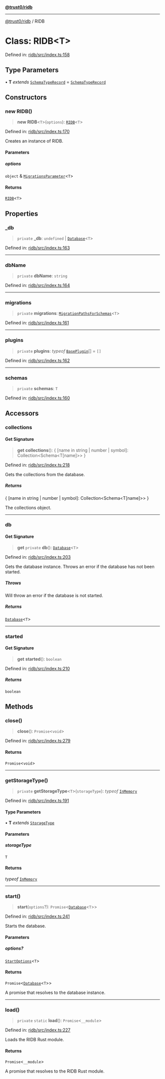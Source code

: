 [**@trust0/ridb**](../README.md)

***

[@trust0/ridb](../README.md) / RIDB

# Class: RIDB\<T\>

Defined in: [ridb/src/index.ts:158](https://github.com/trust0-project/RIDB/blob/c59017092f410aab93dd84f0911769bad9f81c7f/packages/ridb/src/index.ts#L158)

## Type Parameters

• **T** *extends* [`SchemaTypeRecord`](../type-aliases/SchemaTypeRecord.md) = [`SchemaTypeRecord`](../type-aliases/SchemaTypeRecord.md)

## Constructors

### new RIDB()

> **new RIDB**\<`T`\>(`options`): [`RIDB`](RIDB.md)\<`T`\>

Defined in: [ridb/src/index.ts:170](https://github.com/trust0-project/RIDB/blob/c59017092f410aab93dd84f0911769bad9f81c7f/packages/ridb/src/index.ts#L170)

Creates an instance of RIDB.

#### Parameters

##### options

`object` & [`MigrationsParameter`](../type-aliases/MigrationsParameter.md)\<`T`\>

#### Returns

[`RIDB`](RIDB.md)\<`T`\>

## Properties

### \_db

> `private` **\_db**: `undefined` \| [`Database`](Database.md)\<`T`\>

Defined in: [ridb/src/index.ts:163](https://github.com/trust0-project/RIDB/blob/c59017092f410aab93dd84f0911769bad9f81c7f/packages/ridb/src/index.ts#L163)

***

### dbName

> `private` **dbName**: `string`

Defined in: [ridb/src/index.ts:164](https://github.com/trust0-project/RIDB/blob/c59017092f410aab93dd84f0911769bad9f81c7f/packages/ridb/src/index.ts#L164)

***

### migrations

> `private` **migrations**: [`MigrationPathsForSchemas`](../type-aliases/MigrationPathsForSchemas.md)\<`T`\>

Defined in: [ridb/src/index.ts:161](https://github.com/trust0-project/RIDB/blob/c59017092f410aab93dd84f0911769bad9f81c7f/packages/ridb/src/index.ts#L161)

***

### plugins

> `private` **plugins**: *typeof* [`BasePlugin`](BasePlugin.md)[] = `[]`

Defined in: [ridb/src/index.ts:162](https://github.com/trust0-project/RIDB/blob/c59017092f410aab93dd84f0911769bad9f81c7f/packages/ridb/src/index.ts#L162)

***

### schemas

> `private` **schemas**: `T`

Defined in: [ridb/src/index.ts:160](https://github.com/trust0-project/RIDB/blob/c59017092f410aab93dd84f0911769bad9f81c7f/packages/ridb/src/index.ts#L160)

## Accessors

### collections

#### Get Signature

> **get** **collections**(): \{ \[name in string \| number \| symbol\]: Collection\<Schema\<T\[name\]\>\> \}

Defined in: [ridb/src/index.ts:218](https://github.com/trust0-project/RIDB/blob/c59017092f410aab93dd84f0911769bad9f81c7f/packages/ridb/src/index.ts#L218)

Gets the collections from the database.

##### Returns

\{ \[name in string \| number \| symbol\]: Collection\<Schema\<T\[name\]\>\> \}

The collections object.

***

### db

#### Get Signature

> **get** `private` **db**(): [`Database`](Database.md)\<`T`\>

Defined in: [ridb/src/index.ts:203](https://github.com/trust0-project/RIDB/blob/c59017092f410aab93dd84f0911769bad9f81c7f/packages/ridb/src/index.ts#L203)

Gets the database instance. Throws an error if the database has not been started.

##### Throws

Will throw an error if the database is not started.

##### Returns

[`Database`](Database.md)\<`T`\>

***

### started

#### Get Signature

> **get** **started**(): `boolean`

Defined in: [ridb/src/index.ts:210](https://github.com/trust0-project/RIDB/blob/c59017092f410aab93dd84f0911769bad9f81c7f/packages/ridb/src/index.ts#L210)

##### Returns

`boolean`

## Methods

### close()

> **close**(): `Promise`\<`void`\>

Defined in: [ridb/src/index.ts:279](https://github.com/trust0-project/RIDB/blob/c59017092f410aab93dd84f0911769bad9f81c7f/packages/ridb/src/index.ts#L279)

#### Returns

`Promise`\<`void`\>

***

### getStorageType()

> `private` **getStorageType**\<`T`\>(`storageType`): *typeof* [`InMemory`](InMemory.md)

Defined in: [ridb/src/index.ts:191](https://github.com/trust0-project/RIDB/blob/c59017092f410aab93dd84f0911769bad9f81c7f/packages/ridb/src/index.ts#L191)

#### Type Parameters

• **T** *extends* [`StorageType`](../enumerations/StorageType.md)

#### Parameters

##### storageType

`T`

#### Returns

*typeof* [`InMemory`](InMemory.md)

***

### start()

> **start**(`options`?): `Promise`\<[`Database`](Database.md)\<`T`\>\>

Defined in: [ridb/src/index.ts:241](https://github.com/trust0-project/RIDB/blob/c59017092f410aab93dd84f0911769bad9f81c7f/packages/ridb/src/index.ts#L241)

Starts the database.

#### Parameters

##### options?

[`StartOptions`](../type-aliases/StartOptions.md)\<`T`\>

#### Returns

`Promise`\<[`Database`](Database.md)\<`T`\>\>

A promise that resolves to the database instance.

***

### load()

> `private` `static` **load**(): `Promise`\<`__module`\>

Defined in: [ridb/src/index.ts:227](https://github.com/trust0-project/RIDB/blob/c59017092f410aab93dd84f0911769bad9f81c7f/packages/ridb/src/index.ts#L227)

Loads the RIDB Rust module.

#### Returns

`Promise`\<`__module`\>

A promise that resolves to the RIDB Rust module.
